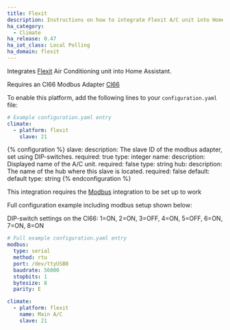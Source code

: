 ```yaml
---
title: Flexit
description: Instructions on how to integrate Flexit A/C unit into Home Assistant.
ha_category:
  - Climate
ha_release: 0.47
ha_iot_class: Local Polling
ha_domain: flexit
---
```


Integrates [Flexit](https://www.flexit.no/en/) Air Conditioning unit into Home Assistant.

Requires an CI66 Modbus Adapter [CI66](https://www.flexit.no/en/products/air_handling_units_700-5000_m-h/accessories_ahu/modbusadapter_ci66/modbus_adapter_ci66_k2-c2-uni/)

To enable this platform, add the following lines to your `configuration.yaml` file:

```yaml
# Example configuration.yaml entry
climate:
  - platform: flexit
    slave: 21
```

{% configuration %}
slave:
  description: The slave ID of the modbus adapter, set using DIP-switches.
  required: true
  type: integer
name:
  description: Displayed name of the A/C unit.
  required: false
  type: string
hub:
  description: The name of the hub where this slave is located.
  required: false
  default: default
  type: string
{% endconfiguration %}

<div class='note'>

This integration requires the [Modbus](/integrations/modbus/) integration to be set up to work

</div>

Full configuration example including modbus setup shown below:

DIP-switch settings on the CI66:
1=ON, 2=ON, 3=OFF, 4=ON, 5=OFF, 6=ON, 7=ON, 8=ON

```yaml
# Full example configuration.yaml entry
modbus:
  type: serial
  method: rtu
  port: /dev/ttyUSB0
  baudrate: 56000
  stopbits: 1
  bytesize: 8
  parity: E

climate:
  - platform: flexit
    name: Main A/C
    slave: 21
```
